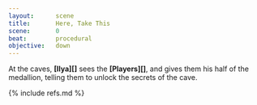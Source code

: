 ```yaml
---
layout:      scene
title:       Here, Take This
scene:       0
beat:        procedural
objective:   down
---
```



At the caves, **[Ilya][]** sees the **[Players][]**,
and gives them his half of the medallion,
telling them to unlock the secrets of the cave.


{% include refs.md %}
